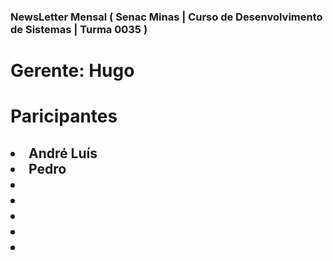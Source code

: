 ### NewsLetter Mensal ( Senac Minas | Curso de Desenvolvimento de Sistemas | Turma 0035 )
<div>
<h1>Gerente: Hugo<h1>
<h1>Paricipantes</h1>
<h2>
    <li>André Luís</li>
    <li>Pedro</li>
    <li> </li>
    <li> </li>
    <li> </li>
    <li> </li>
    <li> </li>
</h2>
</div>
